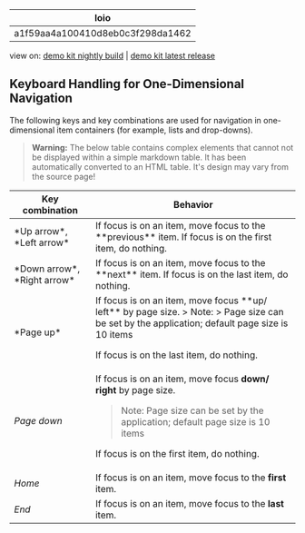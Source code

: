 <!-- loioa1f59aa4a100410d8eb0c3f298da1462 -->

| loio |
| -----|
| a1f59aa4a100410d8eb0c3f298da1462 |

<div id="loio">

view on: [demo kit nightly build](https://openui5nightly.hana.ondemand.com/#/topic/a1f59aa4a100410d8eb0c3f298da1462) | [demo kit latest release](https://openui5.hana.ondemand.com/#/topic/a1f59aa4a100410d8eb0c3f298da1462)</div>

## Keyboard Handling for One-Dimensional Navigation

The following keys and key combinations are used for navigation in one-dimensional item containers \(for example, lists and drop-downs\).

 > **Warning:** The below table contains complex elements that cannot not be displayed within a simple markdown table. It has been automatically converted to an HTML table. It's design may vary from the source page!

<table>
	<thead>
		<tr>
			<th>Key combination</th>
			<th>Behavior</th>
		</tr>
	</thead>
	<tbody>
		<tr>
			<td>*Up arrow*, *Left arrow*</td>
			<td>If focus is on an item, move focus to the **previous** item. If focus is on the first item, do nothing.</td>
		</tr>
		<tr>
			<td>*Down arrow*, *Right arrow*</td>
			<td>If focus is on an item, move focus to the **next** item. If focus is on the last item, do nothing.</td>
		</tr>
		<tr>
			<td>*Page up*</td>
			<td> If focus is on an item, move focus **up/ left** by page size.
 > Note:
 > Page size can be set by the application; default page size is 10 items

 If focus is on the last item, do nothing.</td>
		</tr>
		<tr>
			<td>*Page down*</td>
			<td> If focus is on an item, move focus **down/ right** by page size.
 > Note:
 > Page size can be set by the application; default page size is 10 items

 If focus is on the first item, do nothing.</td>
		</tr>
		<tr>
			<td>*Home*</td>
			<td>If focus is on an item, move focus to the **first** item.</td>
		</tr>
		<tr>
			<td>*End*</td>
			<td>If focus is on an item, move focus to the **last** item.</td>
		</tr>
	</tbody>
</table>

